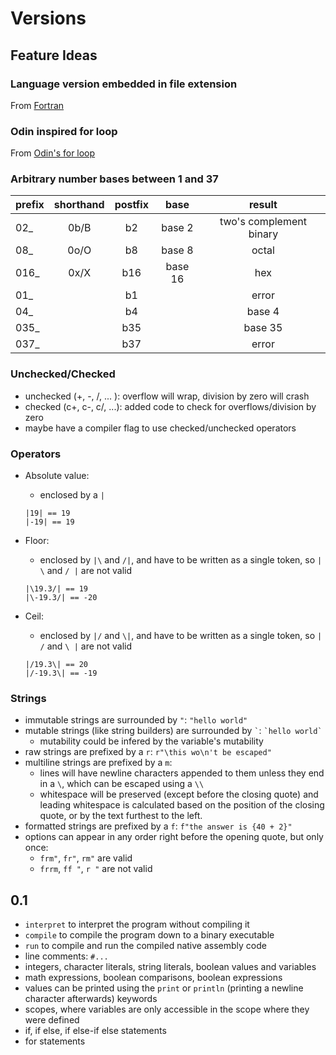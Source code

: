 # Versions

## Feature Ideas

### Language version embedded in file extension

From [Fortran](https://www.cita.utoronto.ca/~merz/intel_f10b/main_for/mergedProjects/bldaps_for/common/bldaps_under_inpext.htm#:~:text=Typical%20Fortran%20source%20files%20have,f.)

### Odin inspired for loop

From [Odin's for loop](https://odin-lang.org/docs/overview/#for-statement)

### Arbitrary number bases between 1 and 37

| prefix | shorthand | postfix |  base   |         result          |
| :----- | :-------: | :-----: | :-----: | :---------------------: |
| 02_    |   0b/B    |   b2    | base 2  | two's complement binary |
| 08_    |   0o/O    |   b8    | base 8  |          octal          |
| 016_   |   0x/X    |   b16   | base 16 |           hex           |
| 01_    |           |   b1    |         |          error          |
| 04_    |           |   b4    |         |         base 4          |
| 035_   |           |   b35   |         |         base 35         |
| 037_   |           |   b37   |         |          error          |

### Unchecked/Checked

- unchecked (+, -, /, ... ): overflow will wrap, division by zero will crash
- checked (c+, c-, c/, ...): added code to check for overflows/division by zero
- maybe have a compiler flag to use checked/unchecked operators

### Operators

- Absolute value:
    - enclosed by a `|`

    ```blitz
    |19| == 19
    |-19| == 19
    ```

- Floor:
    - enclosed by `|\` and `/|`, and have to be written as a single token, so `| \` and `/ |` are not valid

    ```blitz
    |\19.3/| == 19
    |\-19.3/| == -20
    ```

- Ceil:
    - enclosed by `|/` and `\|`, and have to be written as a single token, so `| /` and `\ |` are not valid

    ```blitz
    |/19.3\| == 20
    |/-19.3\| == -19
    ```

### Strings

- immutable strings are surrounded by `"`: `"hello world"`
- mutable strings (like string builders) are surrounded by `` ` ``: `` `hello world` ``
    - mutability could be infered by the variable's mutability
- raw strings are prefixed by a `r`: `r"\this wo\n't be escaped"`
- multiline strings are prefixed by a `m`:
    - lines will have newline characters appended to them unless they end in a `\`, which can be escaped using a `\\`
    - whitespace will be preserved (except before the closing quote) and leading whitespace is calculated based on the
        position of the closing quote, or by the text furthest to the left.  
- formatted strings are prefixed by a `f`: `f"the answer is {40 + 2}"`
- options can appear in any order right before the opening quote, but only once:
    - `frm"`, `fr"`, `rm"` are valid
    - `frrm`, `ff "`, `r "` are not valid


## 0.1

- `interpret` to interpret the program without compiling it
- `compile` to compile the program down to a binary executable
- `run` to compile and run the compiled native assembly code
- line comments: `#...`
- integers, character literals, string literals, boolean values and variables
- math expressions, boolean comparisons, boolean expressions
- values can be printed using the `print` or `println` (printing a newline character afterwards) keywords
- scopes, where variables are only accessible in the scope where they were defined
- if, if else, if else-if else statements
- for statements
